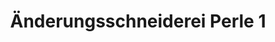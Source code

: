 ---
title: "Änderungsschneiderei Perle 1"
url: /kempten-allgaeu/aenderungsschneiderei-perle-1/
shop: Schneiderei
---